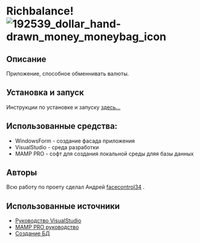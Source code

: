 # Richbalance! ![192539_dollar_hand-drawn_money_moneybag_icon](https://github.com/facecontrol34/RBproject/assets/99085465/e793300d-8cc4-469d-88ba-3bd3ab0f059f)
## Описание
Приложение, способное обменнивать валюты.
## Установка и запуск
Инструкции по установке и запуску [здесь...](https://github.com/facecontrol34/RBproject/wiki/%2310-%D0%A0%D1%83%D0%BA%D0%BE%D0%B2%D0%BE%D0%B4%D1%81%D1%82%D0%B2%D0%BE-%D0%B4%D0%BB%D1%8F-%D0%BF%D0%BE%D0%BB%D1%8C%D0%B7%D0%BE%D0%B2%D0%B0%D1%82%D0%B5%D0%BB%D1%8F)
## Использованные средства:
- WindowsForm - создание фасада приложения
- VisualStudio - среда разработки
- MAMP PRO - софт для создания локальной среды дляя базы данных
## Авторы
Всю работу по проету сделал Андрей [facecontrol34](https://github.com/facecontrol34) .
## Использованные источники
* [Руководство VisualStudio](https://learn.microsoft.com/ru-ru/visualstudio/windows/?view=vs-2022)
* [MAMP PRO руководство](https://documentation.mamp.info/)
* [Создание БД](https://ploshadka.net/web_server_mam_pro/)
